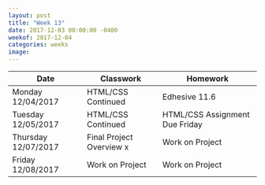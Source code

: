 ```yaml
---
layout: post
title: "Week 13"
date: 2017-12-03 00:00:00 -0400
weekof: 2017-12-04
categories: weeks
image:
---
```


|Date                        |Classwork|Homework|
|----------------------------|---------|--------|
|Monday 12/04/2017           | HTML/CSS Continued | Edhesive 11.6 |
|Tuesday 12/05/2017          | HTML/CSS Continued | HTML/CSS Assignment Due Friday |
|Thursday 12/07/2017         | Final Project Overview x| Work on Project |
|Friday 12/08/2017           | Work on Project | Work on Project |
